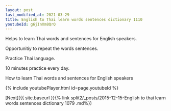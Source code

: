```yaml
---
layout: post
last_modified_at: 2021-03-29
title: English to Thai learn words sentences dictionary 1110 
youtubeId: g6jInXm8QrQ
---
```

 
 
Helps to learn Thai words and sentences for English speakers.

Opportunitiy to repeat the words sentences. 

Practice Thai language. 
 
10 minutes practice every day. 
 
How to learn Thai words and sentences for English speakers 
 
{% include youtubePlayer.html id=page.youtubeId %}
 
 
[Next]({{ site.baseurl }}{% link  split2/_posts/2015-12-15-English to thai learn words sentences dictionary 1079 .md%})
 
